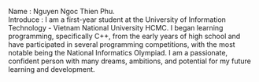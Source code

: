 Name : Nguyen Ngoc Thien Phu. <br>
Introduce : I am a first-year student at the University of Information Technology - Vietnam National University HCMC. I began learning programming, specifically C++, from the early years of high school and have participated in several programming competitions, with the most notable being the National Informatics Olympiad. I am a passionate, confident person with many dreams, ambitions, and potential for my future learning and development.
